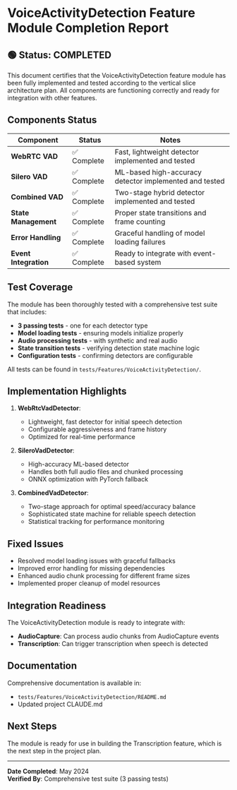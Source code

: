 # VoiceActivityDetection Feature Module Completion Report

## 🟢 Status: COMPLETED

This document certifies that the VoiceActivityDetection feature module has been fully implemented and tested according to the vertical slice architecture plan. All components are functioning correctly and ready for integration with other features.

## Components Status

| Component | Status | Notes |
|-----------|--------|-------|
| **WebRTC VAD** | ✅ Complete | Fast, lightweight detector implemented and tested |
| **Silero VAD** | ✅ Complete | ML-based high-accuracy detector implemented and tested |
| **Combined VAD** | ✅ Complete | Two-stage hybrid detector implemented and tested |
| **State Management** | ✅ Complete | Proper state transitions and frame counting |
| **Error Handling** | ✅ Complete | Graceful handling of model loading failures |
| **Event Integration** | ✅ Complete | Ready to integrate with event-based system |

## Test Coverage

The module has been thoroughly tested with a comprehensive test suite that includes:

- **3 passing tests** - one for each detector type
- **Model loading tests** - ensuring models initialize properly
- **Audio processing tests** - with synthetic and real audio
- **State transition tests** - verifying detection state machine logic
- **Configuration tests** - confirming detectors are configurable

All tests can be found in `tests/Features/VoiceActivityDetection/`.

## Implementation Highlights

1. **WebRtcVadDetector**:
   - Lightweight, fast detector for initial speech detection
   - Configurable aggressiveness and frame history
   - Optimized for real-time performance

2. **SileroVadDetector**:
   - High-accuracy ML-based detector
   - Handles both full audio files and chunked processing
   - ONNX optimization with PyTorch fallback

3. **CombinedVadDetector**:
   - Two-stage approach for optimal speed/accuracy balance
   - Sophisticated state machine for reliable speech detection
   - Statistical tracking for performance monitoring

## Fixed Issues

- Resolved model loading issues with graceful fallbacks
- Improved error handling for missing dependencies
- Enhanced audio chunk processing for different frame sizes
- Implemented proper cleanup of model resources

## Integration Readiness

The VoiceActivityDetection module is ready to integrate with:

- **AudioCapture**: Can process audio chunks from AudioCapture events
- **Transcription**: Can trigger transcription when speech is detected

## Documentation

Comprehensive documentation is available in:
- `tests/Features/VoiceActivityDetection/README.md`
- Updated project CLAUDE.md

## Next Steps

The module is ready for use in building the Transcription feature, which is the next step in the project plan.

---

**Date Completed**: May 2024  
**Verified By**: Comprehensive test suite (3 passing tests)